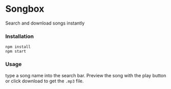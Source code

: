# Songbox

Search and download songs instantly

### Installation

```
npm install
npm start
```

### Usage

type a song name into the search bar. Preview the song with the play button or
click download to get the `.mp3` file.
